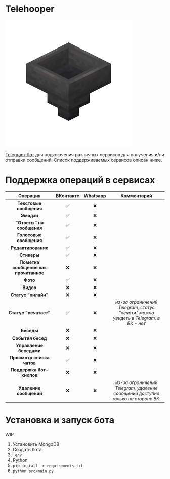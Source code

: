 # Telehooper

![Telehooper Logo](https://github.com/Zensonaton/Telehooper/blob/49576ac54c9fdb9b59c623bd1db27eed1931a191/logo.png)

[Telegram-бот](t.me/telehooper_bot) для подключения различных сервисов для получения и/ли отправки сообщений. Список поддерживаемых сервисов описан ниже.

# Поддержка операций в сервисах

| **Операция**                          | **ВКонтакте** | **Whatsapp** | **Комментарий**                                                                    |
|:-------------------------------------:|:-------------:|:------------:|:----------------------------------------------------------------------------------:|
| **Текстовые сообщения**               | ✅             | ❌            |                                                                                    |
| **Эмодзи**                            | ✅             | ❌            |                                                                                    |
| **"Ответы" на сообщения**             | ✅             | ❌            |                                                                                    |
| **Голосовые сообщения**               | ✅             | ❌            |                                                                                    |
| **Редактирование**                    | ✅             | ❌            |                                                                                    |
| **Стикеры**                           | ✅             | ❌            |                                                                                    |
| **Пометка сообщения как прочитанное** | ❌             | ❌            |                                                                                    |
| **Фото**                              | ✅             | ❌            |                                                                                    |
| **Видео**                             | ❌             | ❌            |                                                                                    |
| **Статус "онлайн"**                   | ❌             | ❌            |                                                                                    |
| **Статус "печатает"**                 | ✅             | ❌            | _из-за ограничений Telegram, статус "печати" можно увидеть в Telegram, в ВК - нет_ |
| **Беседы**                            | ❌             | ❌            |                                                                                    |
| **События  бесед**                    | ❌             | ❌            |                                                                                    |
| **Управление беседами**               | ❌             | ❌            |                                                                                    |
| **Просмотр списка чатов**             | ✅             | ❌            |                                                                                    |
| **Поддержка бот-кнопок**              | ❌             | ❌            |                                                                                    |
| **Удаление сообщений**                | ❌             | ❌            | _из-за ограничений Telegram, удаление сообщений доступно только на стороне ВК._    |

# Установка и запуск бота

WIP
1. Установить MongoDB
2. Создать бота
3. `.env`
4. Python
5. `pip install -r requirements.txt`
6. `python src/main.py`
